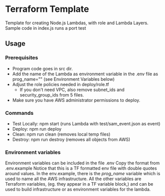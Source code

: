# Terraform Template
Template for creating Node.js Lambdas, with role and Lambda Layers.
Sample code in index.js runs a port test

## Usage
### Prerequisites
- Program code goes in src dir.
- Add the name of the Lambda as environment variable in the .env file as prog_name="" (see Environment Variables below)
- Adjust the role policies needed in deploy/role.tf
  - If you don't need VPC, also remove subnet_ids and security_group_ids from 5 files.
- Make sure you have AWS administrator permissions to deploy.

### Commands
- Test Locally: npm start (runs Lambda with test/sam_event.json as event)
- Deploy: npm run deploy
- Clean: npm run clean (removes local temp files)
- Destroy: npm run destroy (removes all objects from AWS)

### Environment variables
Environment variables can be included in the file .env
Copy the format from .env.example
Notice that this is a TF formatted env file with double quotes around values.
In the env.example, there is the _prog_name_ variable which is used to name all the AWS infrastructure.
All the other variables are Terraform variables, (eg. they appear in a TF variable block,) and can be used to build infrastructure or as environment variables for the lambda.
